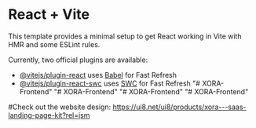 # React + Vite

This template provides a minimal setup to get React working in Vite with HMR and some ESLint rules.

Currently, two official plugins are available:

- [@vitejs/plugin-react](https://github.com/vitejs/vite-plugin-react/blob/main/packages/plugin-react/README.md) uses [Babel](https://babeljs.io/) for Fast Refresh
- [@vitejs/plugin-react-swc](https://github.com/vitejs/vite-plugin-react-swc) uses [SWC](https://swc.rs/) for Fast Refresh
"# XORA-Frontend" 
"# XORA-Frontend" 
"# XORA-Frontend" 
"# XORA-Frontend" 

#Check out the website design:
https://ui8.net/ui8/products/xora---saas-landing-page-kit?rel=jsm

